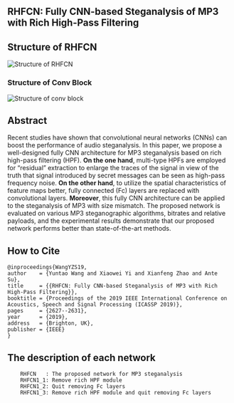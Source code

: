 ## RHFCN: Fully CNN-based Steganalysis of MP3 with Rich High-Pass Filtering

## Structure of RHFCN
![Structure of RHFCN](https://i.imgur.com/X3Pp0Sm.jpg)
### Structure of Conv Block
![Structure of conv block](https://i.imgur.com/9fJe1de.jpg)
## Abstract
Recent studies have shown that convolutional neural networks (CNNs) can boost the performance of audio steganalysis. In this paper, we propose a well-designed fully CNN architecture for MP3 steganalysis based on rich high-pass filtering (HPF). **On the one hand**, multi-type HPFs are employed for “residual” extraction to enlarge the traces of the signal in view of the truth that signal introduced by secret messages can be seen as high-pass frequency noise. **On the other hand**, to utilize the spatial characteristics of feature maps better, fully connected (Fc) layers are replaced with convolutional layers. **Moreover**, this fully CNN architecture can be applied to the steganalysis of MP3 with size mismatch. The proposed network is evaluated on various MP3 steganographic algorithms, bitrates and relative payloads, and the experimental results demonstrate that our proposed network performs better than state-of-the-art methods.

## How to Cite
    @inproceedings{WangYZS19,
    author    = {Yuntao Wang and Xiaowei Yi and Xianfeng Zhao and Ante Su},
    title     = {{RHFCN: Fully CNN-based Steganalysis of MP3 with Rich High-Pass Filtering}},
    booktitle = {Proceedings of the 2019 IEEE International Conference on Acoustics, Speech and Signal Processing (ICASSP 2019)},
    pages     = {2627--2631},
    year      = {2019},
	address   = {Brighton, UK},
	publisher = {IEEE}
    }

## The description of each network
        RHFCN   : The proposed network for MP3 steganalysis
        RHFCN1_1: Remove rich HPF module
        RHFCN1_2: Quit removing Fc layers
        RHFCN1_3: Remove rich HPF module and quit removing Fc layers